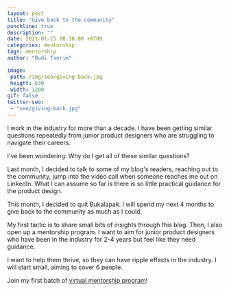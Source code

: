 ```yaml
---
layout: post
title: "Give back to the community"
punchline: true
description: ""
date: 2021-01-15 08:30:00 +0700
categories: mentorship
tags: mentorship
author: "Budi Tanrim"

image:
 path: /img/seo/giving-back.jpg
 height: 630
 width: 1200
gif: false
twitter-seo: 
 - "seo/giving-back.jpg"
---
```


I work in the industry for more than a decade. I have been getting similar questions repeatedly from junior product designers who are struggling to navigate their careers. 

I've been wondering: Why do I get all of these similar questions?

Last month, I decided to talk to some of my blog's readers, reaching out to the community, jump into the video call when someone reaches me out on LinkedIn. What I can assume so far is there is so little practical guidance for the product design.

This month, I decided to quit Bukalapak. I will spend my next 4 months to give back to the community as much as I could.

My first tactic is to share small bits of insights through this blog. Then, I also open up a mentorship program. I want to aim for junior product designers who have been in the industry for 2-4 years but feel like they need guidance.

I want to help them thrive, so they can have ripple effects in the industry. I will start small, aiming to cover 6 people.

Join my first batch of [virtual mentorship program][link-mentorship]!

[link-mentorship]: https://buditanrim.co/mentorship/




